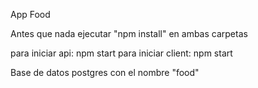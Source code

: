 App Food

Antes que nada ejecutar "npm install" en ambas carpetas

para iniciar api: npm start
para iniciar client: npm start

Base de datos postgres con el nombre "food"


